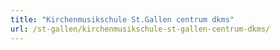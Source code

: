 ```yaml
---
title: "Kirchenmusikschule St.Gallen centrum dkms"
url: /st-gallen/kirchenmusikschule-st-gallen-centrum-dkms/
---
```

